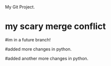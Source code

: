 My Git Project.

# my scary merge conflict

#im in a future branch!

#added  more changes in python.

#added another more changes in python.
